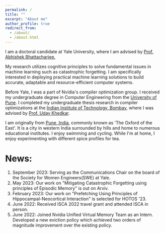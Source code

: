 ```yaml
---
permalink: /
title: ""
excerpt: "About me"
author_profile: true
redirect_from: 
  - /about/
  - /about.html
---
```


I am a doctoral candidate at Yale University, where I am advised by [Prof. Abhishek Bhattacharjee.](https://www.cs.yale.edu/homes/abhishek/)

My research utilizes cognitive principles to solve fundamental issues in machine learning such as catastrophic forgetting.
I am specifically interested in deploying practical machine learning solutions to build accurate, adaptable and resource-efficient computer systems. 

Before Yale, I was a part of Nvidia's compiler optimization group. 
I received my undergraduate degree in Computer Engineering from the [University of Pune](http://www.unipune.ac.in/). I completed my undergraduate thesis research in compiler optimizations at 
the [Indian Institute of Technology, Bombay](https://www.iitb.ac.in/), where I was advised by [Prof. Uday Khedkar](https://www.cse.iitb.ac.in/~uday/).

I am originally from [Pune, India](https://pune.gov.in/), commonly known as 'The Oxford of the East'. It is a city in western India surrounded by hills and home to numerous educational institutes. 
I enjoy swimming and cycling. While I'm at home, I enjoy experimenting with different spice profiles for tea.


News:
======
1.  September 2023: Serving as the Communications Chair on the board of the Society for Women Engineers(SWE) at Yale.
2.  May 2023: Our work on "Mitigating Catastrophic Forgetting using principles of Episodic Memory" is out on Arxiv.
3.  February 2023: Our work on "Prefetching Using Principles of Hippocampal-Neocortical Interaction" is selected for HOTOS '23.
4.  June 2022: Received ISCA 2022 travel grant and attended ISCA in person.
5.  June 2022: Joined Nvidia Unified Virtual Memory Team as an Intern. Developed a new eviction policy which achieved two orders of magnitude improvement over the existing policy.
